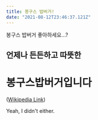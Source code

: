 ```yaml
---
title: 봉구스 밥버거!   
date: "2021-08-12T23:46:37.121Z"
---
```


봉구스 밥버거 좋아하세요...?

## 언제나 든든하고 따뜻한
# 봉구스밥버거입니다

([Wikipedia Link](https://en.wikipedia.org/wiki/Salted_duck_egg))

Yeah, I didn't either.
